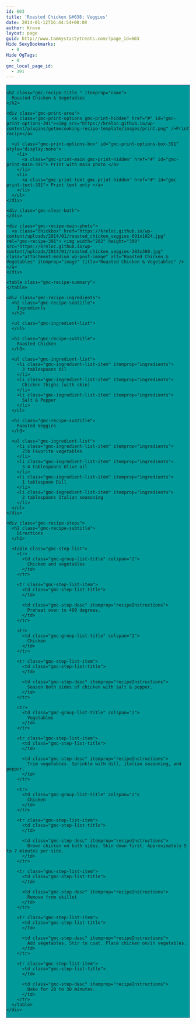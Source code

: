 ```yaml
---
id: 603
title: 'Roasted Chicken &#038; Veggies'
date: 2014-01-12T16:44:54+00:00
author: Krove
layout: page
guid: http://www.tammystastytreats.com/?page_id=603
Hide SexyBookmarks:
  - 0
Hide OgTags:
  - 0
gmc_local_page_id:
  - 391
---
```

<div id="recipes">
  <div class="gmc-recipe" id="gmc-print-391" itemscope itemtype="http://schema.org/Recipe" style="background-color:#009999; border-color:#58528f;border-style:solid;border-width:thin;">
    <meta property="og:site_name" content="https://kreloc.github.io" />
    
    <h2 class="gmc-recipe-title " itemprop="name">
      Roasted Chicken & Vegetables
    </h2>
    
    <div class="gmc-print-area">
      <a class="gmc-print-options gmc-print-hidden" href="#" id="gmc-print-options-391"><img src="https://kreloc.github.io/wp-content/plugins/getmecooking-recipe-template/images/print.png" />Print recipe</a>
      
      <ul class="gmc-print-options-box" id="gmc-print-options-box-391" style="display:none">
        <li>
          <a class="gmc-print-main gmc-print-hidden" href="#" id="gmc-print-main-391"> Print with main photo </a>
        </li>
        <li>
          <a class="gmc-print-text gmc-print-hidden" href="#" id="gmc-print-text-391"> Print text only </a>
        </li>
      </ul>
    </div>
    
    <div class="gmc-clear-both">
    </div>
    
    <div class="gmc-recipe-main-photo">
      <a class="thickbox" href="https://kreloc.github.io/wp-content/uploads/2014/01/roasted_chicken_veggies-691x1024.jpg" rel="gmc-recipe-391"> <img width="202" height="300" src="https://kreloc.github.io/wp-content/uploads/2014/01/roasted_chicken_veggies-202x300.jpg" class="attachment-medium wp-post-image" alt="Roasted Chicken & Vegetables" itemprop="image" title="Roasted Chicken & Vegetables" /> </a>
    </div>
    
    <table class="gmc-recipe-summary">
    </table>
    
    <div class="gmc-recipe-ingredients">
      <h2 class="gmc-recipe-subtitle">
        Ingredients
      </h2>
      
      <ul class="gmc-ingredient-list">
      </ul>
      
      <h3 class="gmc-recipe-subtitle">
        Roasted Chicken
      </h3>
      
      <ul class="gmc-ingredient-list">
        <li class="gmc-ingredient-list-item" itemprop="ingredients">
          3 tablespoons Oil
        </li>
        <li class="gmc-ingredient-list-item" itemprop="ingredients">
          Chicken thighs (with skin)
        </li>
        <li class="gmc-ingredient-list-item" itemprop="ingredients">
          Salt & Pepper
        </li>
      </ul>
      
      <h3 class="gmc-recipe-subtitle">
        Roasted Veggies
      </h3>
      
      <ul class="gmc-ingredient-list">
        <li class="gmc-ingredient-list-item" itemprop="ingredients">
          2lb Favorite vegetables
        </li>
        <li class="gmc-ingredient-list-item" itemprop="ingredients">
          3-4 tablespoons Olive oil
        </li>
        <li class="gmc-ingredient-list-item" itemprop="ingredients">
          1 tablespoon Dill
        </li>
        <li class="gmc-ingredient-list-item" itemprop="ingredients">
          2 tablespoons Italian seasoning
        </li>
      </ul>
    </div>
    
    <div class="gmc-recipe-steps">
      <h2 class="gmc-recipe-subtitle">
        Directions
      </h2>
      
      <table class="gmc-step-list">
        <tr>
          <td class="gmc-group-list-title" colspan="2">
            Chicken and vegetables
          </td>
        </tr>
        
        <tr class="gmc-step-list-item">
          <td class="gmc-step-list-title">
          </td>
          
          <td class="gmc-step-desc" itemprop="recipeInstructions">
            Preheat oven to 400 degrees.
          </td>
        </tr>
        
        <tr>
          <td class="gmc-group-list-title" colspan="2">
            Chicken
          </td>
        </tr>
        
        <tr class="gmc-step-list-item">
          <td class="gmc-step-list-title">
          </td>
          
          <td class="gmc-step-desc" itemprop="recipeInstructions">
            Season both sides of chicken with salt & pepper.
          </td>
        </tr>
        
        <tr>
          <td class="gmc-group-list-title" colspan="2">
            Vegetables
          </td>
        </tr>
        
        <tr class="gmc-step-list-item">
          <td class="gmc-step-list-title">
          </td>
          
          <td class="gmc-step-desc" itemprop="recipeInstructions">
            Trim vegetables. Sprinkle with dill, italian seasoning, and pepper.
          </td>
        </tr>
        
        <tr>
          <td class="gmc-group-list-title" colspan="2">
            Chicken
          </td>
        </tr>
        
        <tr class="gmc-step-list-item">
          <td class="gmc-step-list-title">
          </td>
          
          <td class="gmc-step-desc" itemprop="recipeInstructions">
            Brown chicken on both sides. Skin down first. Approximately 5 to 7 minutes per side.
          </td>
        </tr>
        
        <tr class="gmc-step-list-item">
          <td class="gmc-step-list-title">
          </td>
          
          <td class="gmc-step-desc" itemprop="recipeInstructions">
            Remove from skillet
          </td>
        </tr>
        
        <tr class="gmc-step-list-item">
          <td class="gmc-step-list-title">
          </td>
          
          <td class="gmc-step-desc" itemprop="recipeInstructions">
            Add vegetables, Stir to coat. Place chicken on/in vegetables.
          </td>
        </tr>
        
        <tr class="gmc-step-list-item">
          <td class="gmc-step-list-title">
          </td>
          
          <td class="gmc-step-desc" itemprop="recipeInstructions">
            Bake for 20 to 30 minutes.
          </td>
        </tr>
      </table>
    </div>
  </div>
</div>
